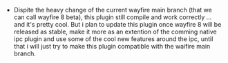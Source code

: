 - Dispite the heavy change of the current wayfire main branch (that we can call wayfire 8 beta), this plugin still compile and work correctly ... and it's pretty cool. But i plan to update this plugin once wayfire 8 will be released as stable, make it more as an extention of the comming native ipc plugin and use some of the cool new features around the ipc, until that i will just try to make this plugin compatible with the waifire main branch.